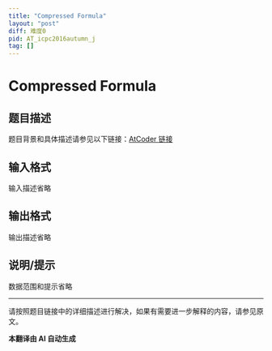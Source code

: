 ```yaml
---
title: "Compressed Formula"
layout: "post"
diff: 难度0
pid: AT_icpc2016autumn_j
tag: []
---
```


# Compressed Formula

## 题目描述

题目背景和具体描述请参见以下链接：[AtCoder 链接](https://atcoder.jp/contests/jag2016autumn/tasks/icpc2016autumn_j)

## 输入格式

输入描述省略

## 输出格式

输出描述省略

## 说明/提示

数据范围和提示省略

---

请按照题目链接中的详细描述进行解决，如果有需要进一步解释的内容，请参见原文。

 **本翻译由 AI 自动生成**

